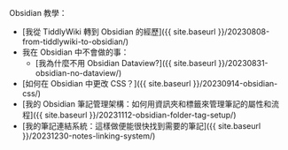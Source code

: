 Obsidian 教學：

- [我從 TiddlyWiki 轉到 Obsidian 的經歷]({{ site.baseurl }}/20230808-from-tiddlywiki-to-obsidian/)
- 我在 Obsidian 中不會做的事：
    - [我為什麼不用 Obsidian Dataview?]({{ site.baseurl }}/20230831-obsidian-no-dataview/)
- [如何在 Obsidian 中更改 CSS？]({{ site.baseurl }}/20230914-obsidian-css/)
- [我的 Obsidian 筆記管理架構：如何用資訊夾和標籤來管理筆記的屬性和流程]({{ site.baseurl }}/20231112-obsidian-folder-tag-setup/)
- [我的筆記連結系統：這樣做便能很快找到需要的筆記]({{ site.baseurl }}/20231230-notes-linking-system/)
